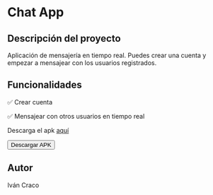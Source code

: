 <h1>Chat App</h1>
<h2>Descripción del proyecto</h2>
<p>Aplicación de mensajería en tiempo real. Puedes crear una cuenta y empezar a mensajear con los usuarios registrados.</p>
<h2>Funcionalidades</h2>
<p>&#9989 Crear cuenta</p>
<p>&#9989 Mensajear con otros usuarios en tiempo real</p>
<p>Descarga el apk <a href="https://github.com/ivancraco/chatapp/blob/master/chat_app.apk" download="chat_app">aquí</a>
</p>
<button onclick="downloadAPK()">Descargar APK</button>

<h2>Autor</h2>
<span>Iván Craco</span>

<script>
  function downloadAPK() {
  var url = "[https://github.com/](https://github.com/)[Tu nombre de usuario]/[Nombre del repositorio]/blob/main/[Nombre del APK]";
  var filename = "mi-aplicacion.apk";

  var xhr = new XMLHttpRequest();
  xhr.open("GET", url, true);
  xhr.responseType = "arraybuffer";
  xhr.onload = function() {
    var arrayBuffer = xhr.response;
    var blob = new Blob([arrayBuffer], {type: "application/vnd.android.package-archive"});
    var url = URL.createObjectURL(blob);
    var download = document.createElement("a");
    download.href = url;
    download.download = filename;
    document.body.appendChild(download);
    download.click();
  };
  xhr.send();
}
</script>
